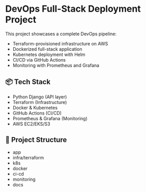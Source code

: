 # DevOps Full-Stack Deployment Project

This project showcases a complete DevOps pipeline:
- Terraform-provisioned infrastructure on AWS
- Dockerized full-stack application
- Kubernetes deployment with Helm
- CI/CD via GitHub Actions
- Monitoring with Prometheus and Grafana

## 📦 Tech Stack
- Python Django (API layer)
- Terraform (Infrastructure)
- Docker & Kubernetes
- GitHub Actions (CI/CD)
- Prometheus & Grafana (Monitoring)
- AWS EC2/EKS/S3

## 📁 Project Structure
- app 
- infra/terraform 
- k8s 
- docker 
- ci-cd 
- monitoring 
- docs
